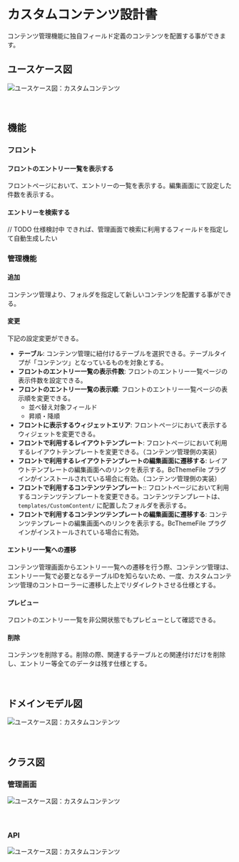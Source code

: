 # カスタムコンテンツ設計書

コンテンツ管理機能に独自フィールド定義のコンテンツを配置する事ができます。

## ユースケース図

![ユースケース図：カスタムコンテンツ](../../../svg/use_case/bc-custom-content/custom_contents.svg)

　
## 機能
### フロント
#### フロントのエントリー一覧を表示する
フロントページにおいて、エントリーの一覧を表示する。編集画面にて設定した件数を表示する。

#### エントリーを検索する
// TODO 仕様検討中
できれば、管理画面で検索に利用するフィールドを指定して自動生成したい
　
### 管理機能
#### 追加
コンテンツ管理より、フォルダを指定して新しいコンテンツを配置する事ができる。


#### 変更
下記の設定変更ができる。

- **テーブル**: コンテンツ管理に紐付けるテーブルを選択できる。テーブルタイプが「コンテンツ」となっているものを対象とする。
- **フロントのエントリー一覧の表示件数**:  フロントのエントリー一覧ページの表示件数を設定できる。
- **フロントのエントリー一覧の表示順**:  フロントのエントリー一覧ページの表示順を変更できる。
  - 並べ替え対象フィールド 
  - 昇順・降順
- **フロントに表示するウィジェットエリア**: フロントページにおいて表示するウィジェットを変更できる。
- **フロントで利用するレイアウトテンプレート**: フロントページにおいて利用するレイアウトテンプレートを変更できる。（コンテンツ管理側の実装）
- **フロントで利用するレイアウトテンプレートの編集画面に遷移する**: レイアウトテンプレートの編集画面へのリンクを表示する。BcThemeFile プラグインがインストールされている場合に有効。（コンテンツ管理側の実装）
- **フロントで利用するコンテンツテンプレート**:: フロントページにおいて利用するコンテンツテンプレートを変更できる。コンテンツテンプレートは、`templates/CustomContent/` に配置したフォルダを表示する。  
- **フロントで利用するコンテンツテンプレートの編集画面に遷移する**: コンテンツテンプレートの編集画面へのリンクを表示する。BcThemeFile プラグインがインストールされている場合に有効。

#### エントリー一覧への遷移
コンテンツ管理画面からエントリー一覧への遷移を行う際、コンテンツ管理は、エントリー一覧で必要となるテーブルIDを知らないため、一度、カスタムコンテンツ管理のコントローラーに遷移した上でリダイレクトさせる仕様とする。

#### プレビュー
フロントのエントリー一覧を非公開状態でもプレビューとして確認できる。

#### 削除
コンテンツを削除する。削除の際、関連するテーブルとの関連付けだけを削除し、エントリー等全てのデータは残す仕様とする。

　
## ドメインモデル図
![ユースケース図：カスタムコンテンツ](../../../svg/domain_model/bc-custom-content/custom_contents.svg)

　
## クラス図
### 管理画面
![ユースケース図：カスタムコンテンツ](../../../svg/class/bc-custom-content/manage_custom_contents.svg)

　
### API
![ユースケース図：カスタムコンテンツ](../../../svg/class/bc-custom-content/api_custom_contents.svg)
